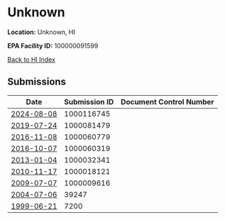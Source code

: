 # Unknown

**Location:** Unknown, HI

**EPA Facility ID:** 100000091599

[Back to HI Index](../../index.md)

## Submissions

| Date | Submission ID | Document Control Number |
|------|--------------|-------------------------|
| [2024-08-08](submissions/1000116745.md) | 1000116745 |  |
| [2019-07-24](submissions/1000081479.md) | 1000081479 |  |
| [2016-11-08](submissions/1000060779.md) | 1000060779 |  |
| [2016-10-07](submissions/1000060319.md) | 1000060319 |  |
| [2013-01-04](submissions/1000032341.md) | 1000032341 |  |
| [2010-11-17](submissions/1000018121.md) | 1000018121 |  |
| [2009-07-07](submissions/1000009616.md) | 1000009616 |  |
| [2004-07-06](submissions/39247.md) | 39247 |  |
| [1999-06-21](submissions/7200.md) | 7200 |  |
